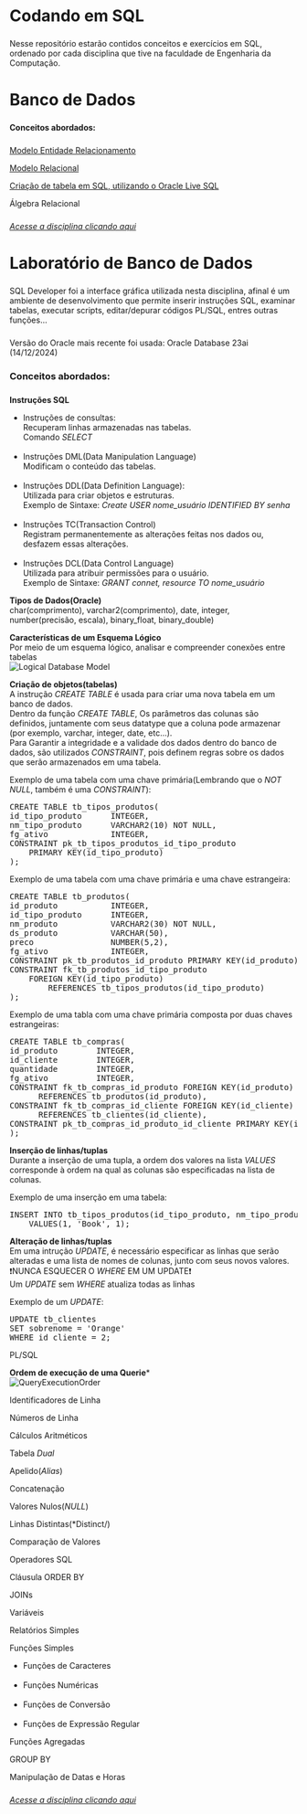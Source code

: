 <h1 align="left"> Codando em SQL</h1>

###

<p align="left"> Nesse repositório estarão contidos conceitos e exercícios em SQL, ordenado por cada disciplina que tive na faculdade de Engenharia da Computação. </p>

###

<h1 align="left"> Banco de Dados</h1>

###

<p align="left"><strong>Conceitos abordados:</strong></p>

###

[Modelo Entidade Relacionamento](Banco-de-Dados/DER)<br>

[Modelo Relacional](Banco-de-Dados)<br>

[Criação de tabela em SQL, utilizando o Oracle Live SQL](Banco-de-Dados)<br>

Álgebra Relacional<br>

### 

[*Acesse a disciplina clicando aqui*](https://github.com/ViniciusHenriqueOliveira/Coding-In-SQL/tree/main/Banco-de-Dados)

### 

<h1 align="left"> Laboratório de Banco de Dados </h1>  

###

<p align="left"> SQL Developer foi a interface gráfica utilizada nesta disciplina, afinal é um ambiente de desenvolvimento que permite inserir instruções SQL, examinar tabelas, executar scripts, editar/depurar códigos PL/SQL, entres outras funções...</p>

###

<p align="left">Versão do Oracle mais recente foi usada: Oracle Database 23ai (14/12/2024)</p>

###

<h3 align="left"><strong>Conceitos abordados:</strong></h3>


###

**Instruções SQL**<br>
- Instruções de consultas:<br>
Recuperam linhas armazenadas nas tabelas.<br>
Comando *SELECT*<br><br>
- Instruções DML(Data Manipulation Language)<br>
Modificam o conteúdo das tabelas.<br><br>
- Instruções DDL(Data Definition Language):<br>
Utilizada para criar objetos e estruturas.<br>
Exemplo de Sintaxe: *Create USER nome_usuário IDENTIFIED BY senha*<br><br>
- Instruções TC(Transaction Control)<br>
Registram permanentemente as alterações feitas nos dados ou, desfazem essas alterações.<br><br>
- Instruções DCL(Data Control Language)<br>
Utilizada para atribuir permissões para o usuário.<br>
Exemplo de Sintaxe: *GRANT connet, resource TO nome_usuário*<br>

**Tipos de Dados(Oracle)**<br>
char(comprimento), varchar2(comprimento), date, integer, number(precisão, escala), binary_float, binary_double)<br>

**Características de um Esquema Lógico**<br>
Por meio de um esquema lógico, analisar e compreender conexões entre tabelas<br>
![Logical Database Model](https://github.com/user-attachments/assets/eebe6401-06b6-4429-acbc-d4509633eaa8)

**Criação de objetos(tabelas)**<br>
A instrução *CREATE TABLE* é usada para criar uma nova tabela em um banco de dados.<br>
Dentro da função *CREATE TABLE*, Os parâmetros das colunas são definidos, juntamente com seus datatype que a coluna pode armazenar (por exemplo, varchar, integer, date, etc...).<br>
Para Garantir a integridade e a validade dos dados dentro do banco de dados, são utilizados *CONSTRAINT*, pois definem regras sobre os dados que serão armazenados em uma tabela.<br>

Exemplo de uma tabela com uma chave primária(Lembrando que o *NOT NULL*, também é uma *CONSTRAINT*):<br> 
<pre>
CREATE TABLE tb_tipos_produtos(
id_tipo_produto      INTEGER,
nm_tipo_produto      VARCHAR2(10) NOT NULL,
fg_ativo             INTEGER,
CONSTRAINT pk_tb_tipos_produtos_id_tipo_produto
    PRIMARY KEY(id_tipo_produto)
);
</pre>

Exemplo de uma tabela com uma chave primária e uma chave estrangeira:<br> 
<pre>
CREATE TABLE tb_produtos(
id_produto           INTEGER,
id_tipo_produto      INTEGER,
nm_produto           VARCHAR2(30) NOT NULL,
ds_produto           VARCHAR(50),
preco                NUMBER(5,2),
fg_ativo             INTEGER,
CONSTRAINT pk_tb_produtos_id_produto PRIMARY KEY(id_produto),
CONSTRAINT fk_tb_produtos_id_tipo_produto
    FOREIGN KEY(id_tipo_produto)
        REFERENCES tb_tipos_produtos(id_tipo_produto)
);
</pre>

Exemplo de uma tabla com uma chave primária composta por duas chaves estrangeiras:<br> 
<pre>
CREATE TABLE tb_compras(
id_produto        INTEGER,
id_cliente        INTEGER,
quantidade        INTEGER,
fg_ativo          INTEGER,
CONSTRAINT fk_tb_compras_id_produto FOREIGN KEY(id_produto)
      REFERENCES tb_produtos(id_produto),
CONSTRAINT fk_tb_compras_id_cliente FOREIGN KEY(id_cliente)
      REFERENCES tb_clientes(id_cliente),
CONSTRAINT pk_tb_compras_id_produto_id_cliente PRIMARY KEY(id_produto, id_cliente)
);
</pre>

**Inserção de linhas/tuplas**<br>
Durante a inserção de uma tupla, a ordem dos valores na lista *VALUES* corresponde à ordem na qual as colunas são especificadas na lista de colunas.<br> 

Exemplo de uma inserção em uma tabela:<br> 
<pre>
INSERT INTO tb_tipos_produtos(id_tipo_produto, nm_tipo_produto,fg_ativo)
    VALUES(1, 'Book', 1);
</pre>

**Alteração de linhas/tuplas**<br>
Em uma intrução *UPDATE*, é necessário especificar as linhas que serão alteradas e uma lista de nomes de colunas, junto com seus novos valores.<br>
❗NUNCA ESQUECER O *WHERE* EM UM UPDATE❗<br> 
Um *UPDATE* sem *WHERE* atualiza todas as linhas<br>

Exemplo de um *UPDATE*:
<pre>
UPDATE tb_clientes
SET sobrenome = 'Orange'
WHERE id_cliente = 2;
</pre>
PL/SQL<br>

**Ordem de execução de uma Querie***<br>
![QueryExecutionOrder](https://github.com/user-attachments/assets/8c145952-8e94-43c7-b314-e554c62eb9cc)

Identificadores de Linha<br>

Números de Linha<br>

Cálculos Aritméticos<br>

Tabela *Dual*<br>

Apelido(*Alias*)<br>

Concatenação<br>

Valores Nulos(*NULL*)<br>

Linhas Distintas(*Distinct/)<br>

Comparação de Valores<br>

Operadores SQL<br>

Cláusula ORDER BY<br>

JOINs<br>

Variáveis<br>

Relatórios Simples<br>

Funções Simples<br>
- Funções de Caracteres<br><br>
- Funções Numéricas<br><br>
- Funções de Conversão<br><br>
- Funções de Expressão Regular<br>

Funções Agregadas<br>

GROUP BY<br>

Manipulação de Datas e Horas

###

[*Acesse a disciplina clicando aqui*](https://github.com/ViniciusHenriqueOliveira/Coding-In-SQL/tree/main/Laborat%C3%B3rio-de-Banco-de-Dados)
